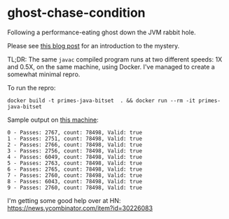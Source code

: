# ghost-chase-condition

Following a performance-eating ghost down the JVM rabbit hole.

Please see [this blog post](https://blog.agical.se/en/posts/java-bitset-performance-mystery) for an introduction to the mystery.

TL;DR: The same `javac` compiled program runs at two different speeds: 1X and 0.5X, on the same machine, using Docker. I've managed to create a somewhat minimal repro.

To run the repro:

```
docker build -t primes-java-bitset  . && docker run --rm -it primes-java-bitset
```

Sample output on [this machine](machine-pez-x64-ubuntu.md):

```
0 - Passes: 2767, count: 78498, Valid: true
1 - Passes: 2751, count: 78498, Valid: true
2 - Passes: 2766, count: 78498, Valid: true
3 - Passes: 2756, count: 78498, Valid: true
4 - Passes: 6049, count: 78498, Valid: true
5 - Passes: 2763, count: 78498, Valid: true
6 - Passes: 2765, count: 78498, Valid: true
7 - Passes: 2760, count: 78498, Valid: true
8 - Passes: 6043, count: 78498, Valid: true
9 - Passes: 2760, count: 78498, Valid: true
```

I'm getting some good help over at HN: https://news.ycombinator.com/item?id=30226083
